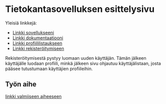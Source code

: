 # Tietokantasovelluksen esittelysivu

Yleisiä linkkejä:

* [Linkki sovellukseeni](http://totutotu.users.cs.helsinki.fi/yvp/)
* [Linkki dokumentaatiooni](https://github.com/totutotu/Tsoha-Bootstrap/blob/master/doc/dokumentaatio.pdf)
* [Linkki profiililistaukseen](http://totutotu.users.cs.helsinki.fi/yvp/jasen)
* [Linkki rekisteröitymiseen](http://totutotu.users.cs.helsinki.fi/yvp/)

Rekisteröitymisestä pystyy luomaan uuden käyttäjän. Tämän jälkeen käyttäjälle luodaan profiili, minkä jälkeen sivu ohjautuu käyttäjälistaan, josta pääsee tutustumaan käyttäjien profiileihin.

## Työn aihe

[linkki valmiiseen aiheeseen](http://advancedkittenry.github.io/suunnittelu_ja_tyoymparisto/aiheet/Ystavanvalityspalvelu.html) 

